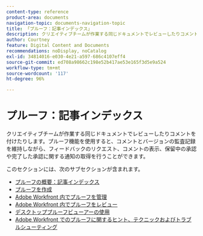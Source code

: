```yaml
---
content-type: reference
product-area: documents
navigation-topic: documents-navigation-topic
title: 「プルーフ：記事インデックス」
description: クリエイティブチームが作業する同じドキュメントでレビューしたりコメントを付けたりします。Workfront のプルーフを使用すると、すべてコメントとバージョンの監査記録を維持しながら、フィードバックのリクエスト、コメントの表示、保留中の承認や完了した承認に関する通知の取得を行うことができます。
author: Courtney
feature: Digital Content and Documents
recommendations: noDisplay, noCatalog
exl-id: 34814016-e030-4e21-a597-686c4107eff4
source-git-commit: ed708a98662c198e52b417ae53e165f3d5e9a524
workflow-type: tm+mt
source-wordcount: '117'
ht-degree: 96%

---
```


# プルーフ：記事インデックス

<!-- Audited: 12/2023 -->

クリエイティブチームが作業する同じドキュメントでレビューしたりコメントを付けたりします。プルーフ機能を使用すると、コメントとバージョンの監査記録を維持しながら、フィードバックのリクエスト、コメントの表示、保留中の承認や完了した承認に関する通知の取得を行うことができます。

このセクションには、次のサブセクションが含まれます。

* [ プルーフの概要：記事インデックス ](../../review-and-approve-work/proofing/proofing-overview/proofing-basics.md)
* [プルーフを作成](../../review-and-approve-work/proofing/creating-proofs-within-workfront/create-proofs-in-wf.md)
* [Adobe Workfront 内でプルーフを管理](../../review-and-approve-work/proofing/managing-proofs-within-workfront/manage-proofs-in-wf.md)
* [Adobe Workfront 内でプルーフをレビュー](../../review-and-approve-work/proofing/reviewing-proofs-within-workfront/review-proofs-in-wf.md)
* [デスクトッププルーフビューアーの使用](/help/quicksilver/review-and-approve-work/proofing/use-the-desktop-proofing-viewer/use-desktop-proofing-viewer.md)
* [Adobe Workfront でのプルーフに関するヒント、テクニックおよびトラブルシューティング](../../review-and-approve-work/proofing/tips-tricks-and-troubleshooting/tips-tricks-troubleshooting-proofing.md)
